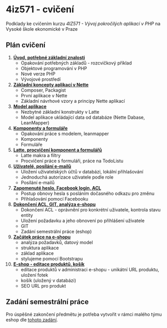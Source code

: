 # 4iz571 - cvičení 
Podklady ke cvičením kurzu *4IZ571 - Vývoj pokročilých aplikací v PHP* na Vysoké škole ekonomické v Praze

## Plán cvičení

1. **[Úvod, potřebné základní znalosti](./01-uvod)**
    - Opakování potřebných základů - rozcvičkový příklad
    - Objektové programování v PHP
    - Nové verze PHP
    - Vývojové prostředí 
2. **[Základní koncepty aplikací v Nette](./02-zakladni-koncepty)**  
    - Composer, Packagist
    - První aplikace v Nette
    - Základní návrhové vzory a principy Nette aplikací 
3. **[Model aplikace](./03-model)**  
    - Nezbytné základní konstrukty v Latte
    - Model aplikace ukládající data od databáze (Nette Dabase, LeanMapper)
4. **[Komponenty a formuláře](./04-komponenty-formulare)**
    - Opakování práce s modelem, leanmapper
    - Komponenty
    - Formuláře    
5. **[Latte, procvičení komponent a formulářů](./05-latte-formulare)**
    - Latte makra a filtry
    - Procvičení práce s formuláři, práce na TodoListu
6. **[Uživatelé, posílání e-mailů](./06-uzivatele-maily)**
    - Uložení uživatelských účtů v databázi, lokální přihlašování
    - Jednoduchá autorizace uživatele podle role
    - Posílání e-mailů
7. **[Zapomenuté heslo, Facebook login, ACL](./07-fb-uzivatele)**
    - Postup obnovy hesla s posláním dočasného odkazu pro změnu
    - Přihlašování pomocí Facebooku
8. **[Dokončení ACL, GIT, analýza e-shopu](./08-acl-git-eshop-analyza)**
    - Dokončení ACL - oprávnění pro konkrétní uživatele, kontrola stavu entity
    - Uložení požadavku a jeho obnovení po přihlášení uživatele
    - GIT
    - Zadání semestrální práce (eshop)
9. **[Začátek práce na e-shopu](./09-eshop-zaklad)**
    - analýza požadavků, datový model
    - struktura aplikace
    - základ aplikace
    - stylujeme pomocí Bootstrapu
10. **[E-shop - editace produktů, košík](./10-eshop-kosik)**
    - editace produktů v administraci e-shopu - unikátní URL produktu, uložení fotek
    - košík (uložený v databázi)
    - SEO URL pro produkt              

## Zadání semestrální práce
Pro úspěšné zakončení předmětu je potřeba vytvořit v rámci malého týmu eshop dle [tohoto zadání](eshop-zadani.md).                     